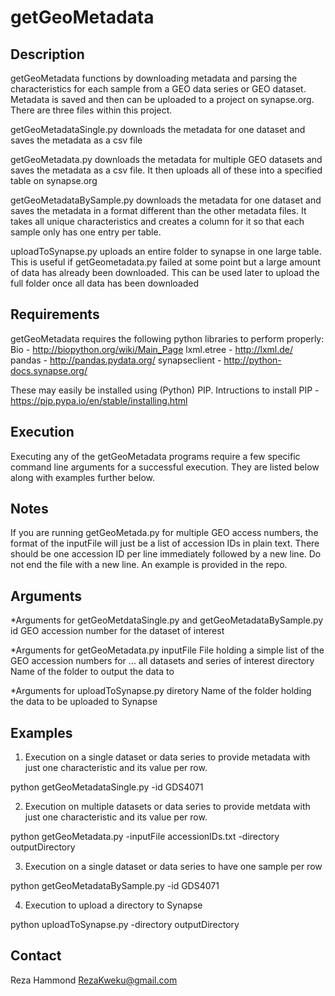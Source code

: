 # getGeoMetadata

Description
--------------
getGeoMetadata functions by downloading metadata and parsing the
characteristics for each sample from a GEO data series or GEO dataset. Metadata
is saved and then can be uploaded to a project on synapse.org. There are three
files within this project. 

getGeoMetadataSingle.py downloads the metadata for one dataset and saves the
metadata as a csv file

getGeoMetadata.py downloads the metadata for multiple GEO datasets and saves
the metadata as a csv file. It then uploads all of these into a specified
table on synapse.org

getGeoMetadataBySample.py downloads the metadata for one dataset and saves
the metadata in a format different than the other metadata files. It takes
all unique characteristics and creates a column for it so that each sample
only has one entry per table.

uploadToSynapse.py uploads an entire folder to synapse in one large table.
This is useful if getGeometadata.py failed at some point but a large amount
of data has already been downloaded. This can be used later to upload the
full folder once all data has been downloaded

Requirements
--------------
getGeoMetadata requires the following python libraries to perform properly:
Bio - http://biopython.org/wiki/Main_Page
lxml.etree - http://lxml.de/
pandas - http://pandas.pydata.org/
synapseclient - http://python-docs.synapse.org/

These may easily be installed using (Python) PIP. Intructions to install PIP -
https://pip.pypa.io/en/stable/installing.html

Execution
--------------
Executing any of the getGeoMetadata programs require a few specific command
line arguments for a successful execution. They are listed below along with
examples further below.

Notes
--------------
If you are running getGeoMetada.py for multiple GEO access numbers, the
format of the inputFile will just be a list of accession IDs in plain text.
There should be one accession ID per line immediately followed by a new line.
Do not end the file with a new line. An example is provided in the repo.

Arguments
--------------
*Arguments for getGeoMetdataSingle.py and getGeoMetadataBySample.py
id		GEO accession number for the dataset of interest

*Arguments for getGeoMetadata.py
inputFile	File holding a simple list of the GEO accession numbers for
...		all datasets and series of interest
directory	Name of the folder to output the data to

*Arguments for uploadToSynapse.py
diretory	Name of the folder holding the data to be uploaded to Synapse

Examples
--------------
1. Execution on a single dataset or data series to provide metadata with just
   one characteristic and its value per row.

python getGeoMetadataSingle.py -id GDS4071

2. Execution on multiple datasets or data series to provide metdata with just
   one characteristic and its value per row.

python getGeoMetadata.py -inputFile accessionIDs.txt -directory outputDirectory

3. Execution on a single dataset or data series to have one sample per row

python getGeoMetadataBySample.py -id GDS4071

4. Execution to upload a directory to Synapse

python uploadToSynapse.py -directory outputDirectory

Contact
--------------
Reza Hammond
RezaKweku@gmail.com
